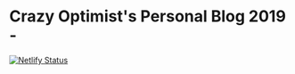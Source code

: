 # Crazy Optimist's Personal Blog 2019 -
[![Netlify Status](https://api.netlify.com/api/v1/badges/760e034b-a67c-46d7-8a42-b82c4ee29809/deploy-status)](https://app.netlify.com/sites/crazyoptimist/deploys) <br />

